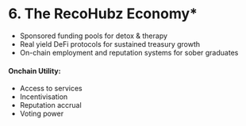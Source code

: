# 6. The RecoHubz Economy\*

* Sponsored funding pools for detox & therapy
* Real yield DeFi protocols for sustained treasury growth
* On-chain employment and reputation systems for sober graduates

#### Onchain Utility: <a href="#token-utility" id="token-utility"></a>

* Access to services
* Incentivisation&#x20;
* Reputation accrual&#x20;
* Voting power&#x20;
